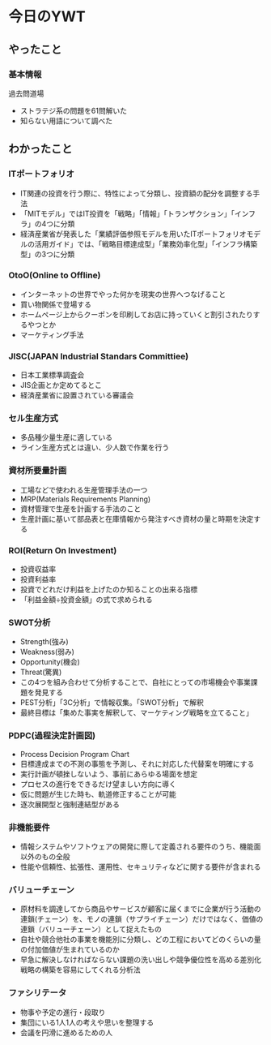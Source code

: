 # 今日のYWT

## やったこと

### 基本情報

過去問道場

- ストラテジ系の問題を61問解いた
- 知らない用語について調べた

## わかったこと

### ITポートフォリオ

- IT関連の投資を行う際に、特性によって分類し、投資額の配分を調整する手法
- 「MITモデル」ではIT投資を「戦略」「情報」「トランザクション」「インフラ」の4つに分類
- 経済産業省が発表した「業績評価参照モデルを用いたITポートフォリオモデルの活用ガイド」では、「戦略目標達成型」「業務効率化型」「インフラ構築型」の3つに分類

### OtoO(Online to Offline)

- インターネットの世界でやった何かを現実の世界へつなげること
- 買い物関係で登場する
- ホームページ上からクーポンを印刷してお店に持っていくと割引されたりするやつとか
- マーケティング手法

### JISC(JAPAN Industrial Standars Committiee)

- 日本工業標準調査会
- JIS企画とか定めてるとこ
- 経済産業省に設置されている審議会

### セル生産方式

- 多品種少量生産に適している
- ライン生産方式とは違い、少人数で作業を行う

### 資材所要量計画

- 工場などで使われる生産管理手法の一つ
- MRP(Materials Requirements Planning)
- 資材管理で生産を計画する手法のこと
- 生産計画に基いて部品表と在庫情報から発注すべき資材の量と時期を決定する

### ROI(Return On Investment)

- 投資収益率
- 投資利益率
- 投資でどれだけ利益を上げたのか知ることの出来る指標
- 「利益金額÷投資金額」の式で求められる

### SWOT分析

- Strength(強み)
- Weakness(弱み)
- Opportunity(機会)
- Threat(驚異)
- この4つを組み合わせて分析することで、自社にとっての市場機会や事業課題を発見する
- PEST分析」「3C分析」で情報収集。「SWOT分析」で解釈
- 最終目標は「集めた事実を解釈して、マーケティング戦略を立てること」

### PDPC(過程決定計画図)

- Process Decision Program Chart
- 目標達成までの不測の事態を予測し、それに対応した代替案を明確にする
- 実行計画が頓挫しないよう、事前にあらゆる場面を想定
- プロセスの進行をできるだけ望ましい方向に導く
- 仮に問題が生じた時も、軌道修正することが可能
- 逐次展開型と強制連結型がある

### 非機能要件

- 情報システムやソフトウェアの開発に際して定義される要件のうち、機能面以外のもの全般
-  性能や信頼性、拡張性、運用性、セキュリティなどに関する要件が含まれる

### バリューチェーン

- 原材料を調達してから商品やサービスが顧客に届くまでに企業が行う活動の連鎖(チェーン）を、モノの連鎖（サプライチェーン）だけではなく、価値の連鎖（バリューチェーン）として捉えたもの
- 自社や競合他社の事業を機能別に分類し、どの工程においてどのくらいの量の付加価値が生まれているのか
- 早急に解決しなければならない課題の洗い出しや競争優位性を高める差別化戦略の構築を容易にしてくれる分析法

### ファシリテータ

- 物事や予定の進行・段取り
- 集団にいる1人1人の考えや思いを整理する
- 会議を円滑に進めるための人
